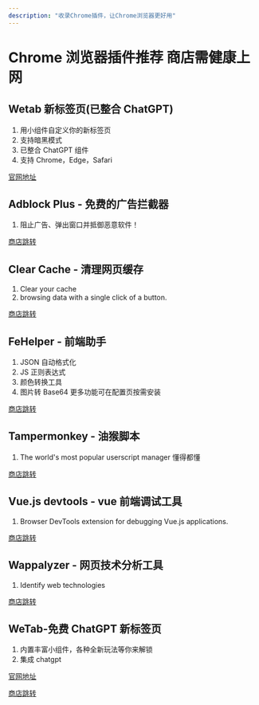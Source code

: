 ```yaml
---
description: "收录Chrome插件，让Chrome浏览器更好用"
---
```


# Chrome 浏览器插件推荐 商店需健康上网

## Wetab 新标签页(已整合 ChatGPT)

1. 用小组件自定义你的新标签页
2. 支持暗黑模式
3. 已整合 ChatGPT 组件
4. 支持 Chrome，Edge，Safari

[官网地址](https://www.wetab.link/)

## Adblock Plus - 免费的广告拦截器

1. 阻止广告、弹出窗口并抵御恶意软件！

[商店跳转](https://chrome.google.com/webstore/detail/adblock-plus-free-ad-bloc/cfhdojbkjhnklbpkdaibdccddilifddb)

## Clear Cache - 清理网页缓存

1. Clear your cache
2. browsing data with a single click of a button.

[商店跳转](https://chrome.google.com/webstore/detail/clear-cache/cppjkneekbjaeellbfkmgnhonkkjfpdn)

## FeHelper - 前端助手

1. JSON 自动格式化
2. JS 正则表达式
3. 颜色转换工具
4. 图片转 Base64
   更多功能可在配置页按需安装

[商店跳转](https://chrome.google.com/webstore/detail/fehelper%E5%89%8D%E7%AB%AF%E5%8A%A9%E6%89%8B/pkgccpejnmalmdinmhkkfafefagiiiad)

## Tampermonkey - 油猴脚本

1. The world's most popular userscript manager
   懂得都懂

[商店跳转](https://chrome.google.com/webstore/detail/tampermonkey/dhdgffkkebhmkfjojejmpbldmpobfkfo)

## Vue.js devtools - vue 前端调试工具

1. Browser DevTools extension for debugging Vue.js applications.

[商店跳转](https://chrome.google.com/webstore/detail/vuejs-devtools/nhdogjmejiglipccpnnnanhbledajbpd)

## Wappalyzer - 网页技术分析工具

1. Identify web technologies

[商店跳转](https://chrome.google.com/webstore/detail/wappalyzer-technology-pro/gppongmhjkpfnbhagpmjfkannfbllamg)

## WeTab-免费 ChatGPT 新标签页

1.  内置丰富小组件，各种全新玩法等你来解锁
2.  集成 chatgpt

[官网地址](https://www.wetab.link/)

[商店跳转](https://chrome.google.com/webstore/detail/wetab-%E5%85%8D%E8%B4%B9chatgpt%E6%96%B0%E6%A0%87%E7%AD%BE%E9%A1%B5/aikflfpejipbpjdlfabpgclhblkpaafo)
